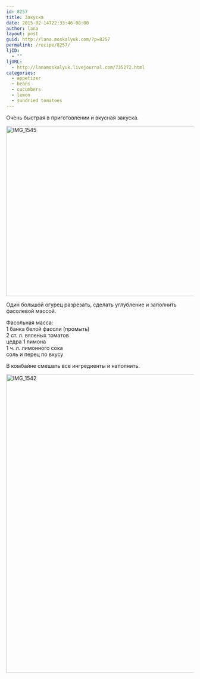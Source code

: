 ```yaml
---
id: 8257
title: Закуска
date: 2015-02-14T22:33:46-08:00
author: lana
layout: post
guid: http://lana.moskalyuk.com/?p=8257
permalink: /recipe/8257/
ljID:
  - ""
ljURL:
  - http://lanamoskalyuk.livejournal.com/735272.html
categories:
  - appetizer
  - beans
  - cucumbers
  - lemon
  - sundried tomatoes
---
```

Очень быстрая в приготовлении и вкусная закуска.

<img loading="lazy" src="https://farm8.staticflickr.com/7403/15914454743_3222e481bf_c.jpg" alt="IMG_1545" width="800" height="456" /> 

Один большой огурец разрезать, сделать углубление и заполнить фасолевой массой.

Фасольная масса:  
1 банка белой фасоли (промыть)  
2 ст. л. вяленых томатов  
цедра 1 лимона  
1 ч. л. лимонного сока  
соль и перец по вкусу

В комбайне смешать все ингредиенты и наполнить.

<img loading="lazy" src="https://farm9.staticflickr.com/8661/16532923711_fc894e00c8_c.jpg" alt="IMG_1542" width="592" height="800" />